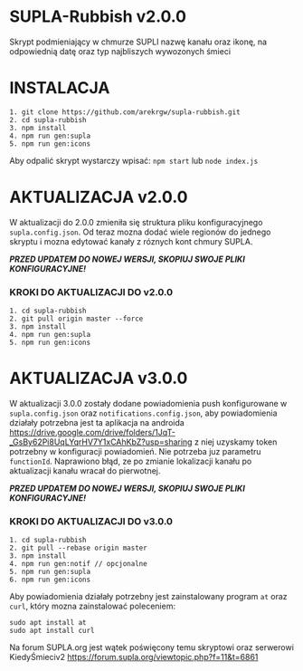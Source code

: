 # SUPLA-Rubbish v2.0.0

Skrypt podmieniający w chmurze SUPLI nazwę kanału oraz ikonę, na odpowiednią datę oraz typ najbliszych wywozonych śmieci

# INSTALACJA

```shell
1. git clone https://github.com/arekrgw/supla-rubbish.git
2. cd supla-rubbish
3. npm install
4. npm run gen:supla
5. npm run gen:icons
```
Aby odpalić skrypt wystarczy wpisać: `npm start` lub `node index.js`

# AKTUALIZACJA v2.0.0

W aktualizacji do 2.0.0 zmieniła się struktura pliku konfiguracyjnego `supla.config.json`. Od teraz mozna dodać wiele regionów do jednego skryptu i mozna edytować kanały z róznych kont chmury SUPLA.

***PRZED UPDATEM DO NOWEJ WERSJI, SKOPIUJ SWOJE PLIKI KONFIGURACYJNE!***

### KROKI DO AKTUALIZACJI DO v2.0.0
```
1. cd supla-rubbish
2. git pull origin master --force
3. npm install
4. npm run gen:supla
5. npm run gen:icons
```

# AKTUALIZACJA v3.0.0

W aktualizacji 3.0.0 zostały dodane powiadomienia push konfigurowane w `supla.config.json` oraz `notifications.config.json`, aby powiadomienia działały potrzebna jest ta aplikacja na androida https://drive.google.com/drive/folders/1JqT-_GsBy62Pi8UqLYqrHV7Y1xCAhKbZ?usp=sharing z niej uzyskamy token potrzebny w konfiguracji powiadomień. Nie potrzeba juz parametru `functionId`. Naprawiono błąd, ze po zmianie lokalizacji kanału po aktualizacji kanału wracał do pierwotnej.

***PRZED UPDATEM DO NOWEJ WERSJI, SKOPIUJ SWOJE PLIKI KONFIGURACYJNE!***

### KROKI DO AKTUALIZACJI DO v3.0.0
```
1. cd supla-rubbish
2. git pull --rebase origin master
3. npm install
4. npm run gen:notif // opcjonalne
5. npm run gen:supla
6. npm run gen:icons
```

Aby powiadomienia działały potrzebny jest zainstalowany program `at` oraz `curl`, który mozna zainstalować poleceniem:
```
sudo apt install at
sudo apt install curl
```

Na forum SUPLA.org jest wątek poświęcony temu skryptowi oraz serwerowi KiedyŚmieciv2 https://forum.supla.org/viewtopic.php?f=11&t=6861